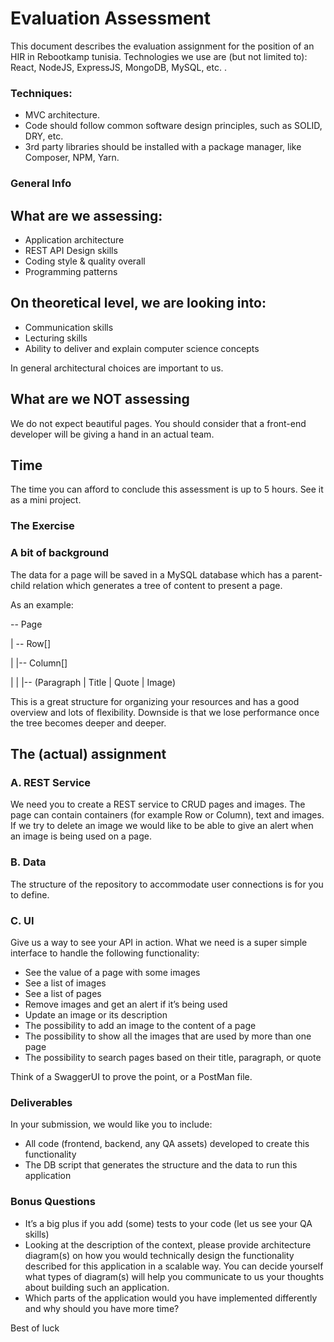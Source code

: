 # Evaluation Assessment

This document describes the evaluation assignment for the position of an HIR in Rebootkamp tunisia. Technologies we use are (but not limited to): React, NodeJS, ExpressJS, MongoDB, MySQL, etc. .

### Techniques:

- MVC architecture.
- Code should follow common software design principles, such as SOLID, DRY, etc.
- 3rd party libraries should be installed with a package manager, like Composer, NPM, Yarn.

### General Info

## What are we assessing:

- Application architecture
- REST API Design skills
- Coding style & quality overall
- Programming patterns

## On theoretical level, we are looking into:

- Communication skills
- Lecturing skills
- Ability to deliver and explain computer science concepts

In general architectural choices are important to us.

## What are we NOT assessing

We do not expect beautiful pages. You should consider that a front-end developer will be giving a hand in an actual team.

## Time

The time you can afford to conclude this assessment is up to 5 hours.
See it as a mini project.

### The Exercise

### A bit of background

The data for a page will be saved in a MySQL database which has a parent-child relation which generates a tree of content to present a page.

As an example:

-- Page

| -- Row[]

| |-- Column[]

| | |-- (Paragraph | Title | Quote | Image)

This is a great structure for organizing your resources and has a good overview and lots of flexibility. Downside is that we lose performance once the tree becomes deeper and deeper.

## The (actual) assignment

### A. REST Service

We need you to create a REST service to CRUD pages and images.
The page can contain containers (for example Row or Column), text and images.
If we try to delete an image we would like to be able to give an alert when an image is being used on a page.

### B. Data

The structure of the repository to accommodate user connections is for you to define.

### C. UI

Give us a way to see your API in action. What we need is a super simple interface to handle the following functionality:

- See the value of a page with some images
- See a list of images
- See a list of pages
- Remove images and get an alert if it’s being used
- Update an image or its description
- The possibility to add an image to the content of a page
- The possibility to show all the images that are used by more than one page
- The possibility to search pages based on their title, paragraph, or quote

Think of a SwaggerUI to prove the point, or a PostMan file.

### Deliverables

In your submission, we would like you to include:

- All code (frontend, backend, any QA assets) developed to create this functionality
- The DB script that generates the structure and the data to run this application

### Bonus Questions

- It’s a big plus if you add (some) tests to your code (let us see your QA skills)
- Looking at the description of the context, please provide architecture diagram(s) on how you would technically design the functionality described for this application in a scalable way. You can decide yourself what types of diagram(s) will help you communicate to us your thoughts about building such an application.
- Which parts of the application would you have implemented differently and why should you have more time?


Best of luck
